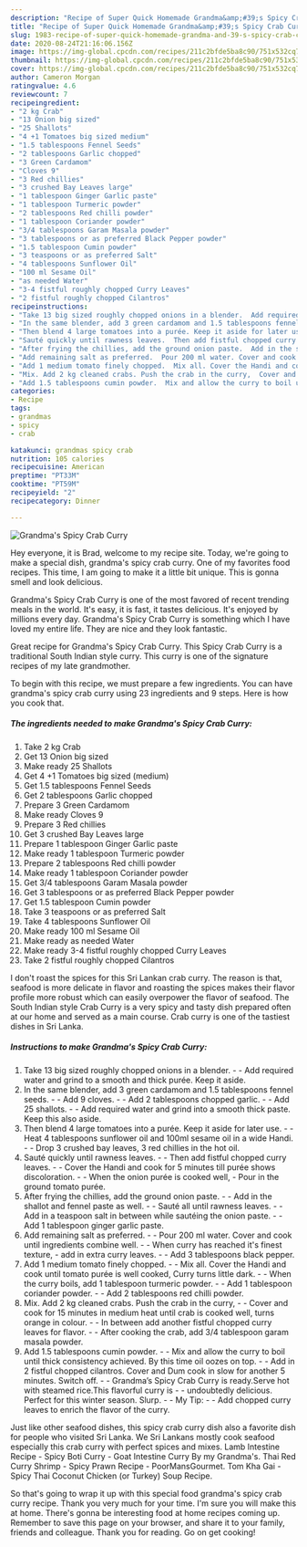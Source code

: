 ```yaml
---
description: "Recipe of Super Quick Homemade Grandma&amp;#39;s Spicy Crab Curry"
title: "Recipe of Super Quick Homemade Grandma&amp;#39;s Spicy Crab Curry"
slug: 1983-recipe-of-super-quick-homemade-grandma-and-39-s-spicy-crab-curry
date: 2020-08-24T21:16:06.156Z
image: https://img-global.cpcdn.com/recipes/211c2bfde5ba8c90/751x532cq70/grandmas-spicy-crab-curry-recipe-main-photo.jpg
thumbnail: https://img-global.cpcdn.com/recipes/211c2bfde5ba8c90/751x532cq70/grandmas-spicy-crab-curry-recipe-main-photo.jpg
cover: https://img-global.cpcdn.com/recipes/211c2bfde5ba8c90/751x532cq70/grandmas-spicy-crab-curry-recipe-main-photo.jpg
author: Cameron Morgan
ratingvalue: 4.6
reviewcount: 7
recipeingredient:
- "2 kg Crab"
- "13 Onion big sized"
- "25 Shallots"
- "4 +1 Tomatoes big sized medium"
- "1.5 tablespoons Fennel Seeds"
- "2 tablespoons Garlic chopped"
- "3 Green Cardamom"
- "Cloves 9"
- "3 Red chillies"
- "3 crushed Bay Leaves large"
- "1 tablespoon Ginger Garlic paste"
- "1 tablespoon Turmeric powder"
- "2 tablespoons Red chilli powder"
- "1 tablespoon Coriander powder"
- "3/4 tablespoons Garam Masala powder"
- "3 tablespoons or as preferred Black Pepper powder"
- "1.5 tablespoon Cumin powder"
- "3 teaspoons or as preferred Salt"
- "4 tablespoons Sunflower Oil"
- "100 ml Sesame Oil"
- "as needed Water"
- "3-4 fistful roughly chopped Curry Leaves"
- "2 fistful roughly chopped Cilantros"
recipeinstructions:
- "Take 13 big sized roughly chopped onions in a blender.  Add required water and grind to a smooth and thick purée. Keep it aside."
- "In the same blender, add 3 green cardamom and 1.5 tablespoons fennel seeds.  Add 9 cloves.  Add 2 tablespoons chopped garlic.  Add 25 shallots.  Add required water and grind into a smooth thick paste. Keep this also aside."
- "Then blend 4 large tomatoes into a purée. Keep it aside for later use.  Heat 4 tablespoons sunflower oil and 100ml sesame oil in a wide Handi.  Drop 3 crushed bay leaves, 3 red chillies in the hot oil."
- "Sauté quickly until rawness leaves.  Then add fistful chopped curry leaves.  Cover the Handi and cook for 5 minutes till purée shows discoloration.  When the onion purée is cooked well, Pour in the ground tomato purée."
- "After frying the chillies, add the ground onion paste.  Add in the shallot and fennel paste as well.  Sauté all until rawness leaves.  Add in a teaspoon salt in between while sautéing the onion paste.  Add 1 tablespoon ginger garlic paste."
- "Add remaining salt as preferred.  Pour 200 ml water. Cover and cook until ingredients combine well.  When curry has reached it&#39;s finest texture, add in extra curry leaves.  Add 3 tablespoons black pepper."
- "Add 1 medium tomato finely chopped.  Mix all. Cover the Handi and cook until tomato purée is well cooked, Curry turns little dark.  When the curry boils, add 1 tablespoon turmeric powder.  Add 1 tablespoon coriander powder.  Add 2 tablespoons red chilli powder."
- "Mix. Add 2 kg cleaned crabs. Push the crab in the curry,  Cover and cook for 15 minutes in medium heat until crab is cooked well, turns orange in colour.  In between add another fistful chopped curry leaves for flavor.  After cooking the crab, add 3/4 tablespoon garam masala powder."
- "Add 1.5 tablespoons cumin powder.  Mix and allow the curry to boil until thick consistency achieved. By this time oil oozes on top.  Add in 2 fistful chopped cilantros. Cover and Dum cook in slow for another 5 minutes. Switch off.  Grandma’s Spicy Crab Curry is ready.Serve hot with steamed rice.This flavorful curry is  undoubtedly delicious. Perfect for this winter season. Slurp.  My Tip:  Add chopped curry leaves to enrich the flavor of the curry."
categories:
- Recipe
tags:
- grandmas
- spicy
- crab

katakunci: grandmas spicy crab 
nutrition: 105 calories
recipecuisine: American
preptime: "PT33M"
cooktime: "PT59M"
recipeyield: "2"
recipecategory: Dinner

---
```



![Grandma&#39;s Spicy Crab Curry](https://img-global.cpcdn.com/recipes/211c2bfde5ba8c90/751x532cq70/grandmas-spicy-crab-curry-recipe-main-photo.jpg)

Hey everyone, it is Brad, welcome to my recipe site. Today, we're going to make a special dish, grandma&#39;s spicy crab curry. One of my favorites food recipes. This time, I am going to make it a little bit unique. This is gonna smell and look delicious.

Grandma&#39;s Spicy Crab Curry is one of the most favored of recent trending meals in the world. It's easy, it is fast, it tastes delicious. It's enjoyed by millions every day. Grandma&#39;s Spicy Crab Curry is something which I have loved my entire life. They are nice and they look fantastic.

Great recipe for Grandma&#39;s Spicy Crab Curry. This Spicy Crab Curry is a traditional South Indian style curry. This curry is one of the signature recipes of my late grandmother.


To begin with this recipe, we must prepare a few ingredients. You can have grandma&#39;s spicy crab curry using 23 ingredients and 9 steps. Here is how you cook that.

<!--inarticleads1-->

##### The ingredients needed to make Grandma&#39;s Spicy Crab Curry:

1. Take 2 kg Crab
1. Get 13 Onion big sized
1. Make ready 25 Shallots
1. Get 4 +1 Tomatoes big sized (medium)
1. Get 1.5 tablespoons Fennel Seeds
1. Get 2 tablespoons Garlic chopped
1. Prepare 3 Green Cardamom
1. Make ready Cloves 9
1. Prepare 3 Red chillies
1. Get 3 crushed Bay Leaves large
1. Prepare 1 tablespoon Ginger Garlic paste
1. Make ready 1 tablespoon Turmeric powder
1. Prepare 2 tablespoons Red chilli powder
1. Make ready 1 tablespoon Coriander powder
1. Get 3/4 tablespoons Garam Masala powder
1. Get 3 tablespoons or as preferred Black Pepper powder
1. Get 1.5 tablespoon Cumin powder
1. Take 3 teaspoons or as preferred Salt
1. Take 4 tablespoons Sunflower Oil
1. Make ready 100 ml Sesame Oil
1. Make ready as needed Water
1. Make ready 3-4 fistful roughly chopped Curry Leaves
1. Take 2 fistful roughly chopped Cilantros


I don&#39;t roast the spices for this Sri Lankan crab curry. The reason is that, seafood is more delicate in flavor and roasting the spices makes their flavor profile more robust which can easily overpower the flavor of seafood. The South Indian style Crab Curry is a very spicy and tasty dish prepared often at our home and served as a main course. Crab curry is one of the tastiest dishes in Sri Lanka. 

<!--inarticleads2-->

##### Instructions to make Grandma&#39;s Spicy Crab Curry:

1. Take 13 big sized roughly chopped onions in a blender. -  - Add required water and grind to a smooth and thick purée. Keep it aside.
1. In the same blender, add 3 green cardamom and 1.5 tablespoons fennel seeds. -  - Add 9 cloves. -  - Add 2 tablespoons chopped garlic. -  - Add 25 shallots. -  - Add required water and grind into a smooth thick paste. Keep this also aside.
1. Then blend 4 large tomatoes into a purée. Keep it aside for later use. -  - Heat 4 tablespoons sunflower oil and 100ml sesame oil in a wide Handi. -  - Drop 3 crushed bay leaves, 3 red chillies in the hot oil.
1. Sauté quickly until rawness leaves. -  - Then add fistful chopped curry leaves. -  - Cover the Handi and cook for 5 minutes till purée shows discoloration. -  - When the onion purée is cooked well, - Pour in the ground tomato purée.
1. After frying the chillies, add the ground onion paste. -  - Add in the shallot and fennel paste as well. -  - Sauté all until rawness leaves. -  - Add in a teaspoon salt in between while sautéing the onion paste. -  - Add 1 tablespoon ginger garlic paste.
1. Add remaining salt as preferred. -  - Pour 200 ml water. Cover and cook until ingredients combine well. -  - When curry has reached it&#39;s finest texture, - add in extra curry leaves. -  - Add 3 tablespoons black pepper.
1. Add 1 medium tomato finely chopped. -  - Mix all. Cover the Handi and cook until tomato purée is well cooked, Curry turns little dark. -  - When the curry boils, add 1 tablespoon turmeric powder. -  - Add 1 tablespoon coriander powder. -  - Add 2 tablespoons red chilli powder.
1. Mix. Add 2 kg cleaned crabs. Push the crab in the curry, -  - Cover and cook for 15 minutes in medium heat until crab is cooked well, turns orange in colour. -  - In between add another fistful chopped curry leaves for flavor. -  - After cooking the crab, add 3/4 tablespoon garam masala powder.
1. Add 1.5 tablespoons cumin powder. -  - Mix and allow the curry to boil until thick consistency achieved. By this time oil oozes on top. -  - Add in 2 fistful chopped cilantros. Cover and Dum cook in slow for another 5 minutes. Switch off. -  - Grandma’s Spicy Crab Curry is ready.Serve hot with steamed rice.This flavorful curry is -  - undoubtedly delicious. Perfect for this winter season. Slurp. -  - My Tip: -  - Add chopped curry leaves to enrich the flavor of the curry.


Just like other seafood dishes, this spicy crab curry dish also a favorite dish for people who visited Sri Lanka. We Sri Lankans mostly cook seafood especially this crab curry with perfect spices and mixes. Lamb Intestine Recipe - Spicy Boti Curry - Goat Intestine Curry By my Grandma&#39;s. Thai Red Curry Shrimp - Spicy Prawn Recipe - PoorMansGourmet. Tom Kha Gai - Spicy Thai Coconut Chicken (or Turkey) Soup Recipe. 

So that's going to wrap it up with this special food grandma&#39;s spicy crab curry recipe. Thank you very much for your time. I'm sure you will make this at home. There's gonna be interesting food at home recipes coming up. Remember to save this page on your browser, and share it to your family, friends and colleague. Thank you for reading. Go on get cooking!
